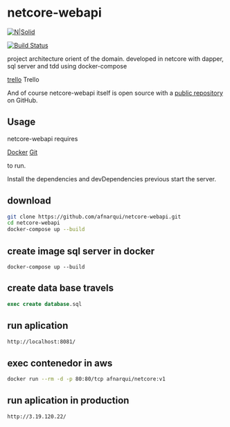 # netcore-webapi

[![N|Solid](https://res.cloudinary.com/drqk6qzo7/image/upload/v1560322165/CU34_deploy_aws_with_docker-compose_wlohut.png)](https://nodesource.com/products/nsolid)

[![Build Status](https://travis-ci.org/joemccann/dillinger.svg?branch=master)](https://travis-ci.org/joemccann/dillinger)

project architecture orient of the domain. developed in netcore with dapper, sql server and tdd using docker-compose

[trello](https://trello.com/b/1iv1901p/netcore-webapi) Trello

And of course netcore-webapi itself is open source with a [public repository][afn]
 on GitHub.
 
## Usage

netcore-webapi requires 

[Docker](https://hub.docker.com/editions/community/docker-ce-desktop-windows)
[Git](https://git-scm.com/downloads)

to run.

Install the dependencies and devDependencies previous
start the server.

## download
```sh
git clone https://github.com/afnarqui/netcore-webapi.git
cd netcore-webapi
docker-compose up --build
```

## create image sql server in docker
```docker
docker-compose up --build
```

## create data base travels
```sql
exec create database.sql
```

## run aplication
```sh
http://localhost:8081/
```

## exec contenedor in aws
```sh
docker run --rm -d -p 80:80/tcp afnarqui/netcore:v1
```

## run aplication in production
```sh
http://3.19.120.22/
```


[afn]: <https://github.com/afnarqui/netcore-webapi>